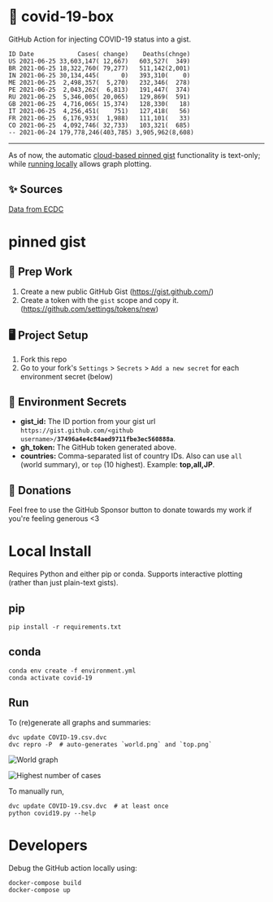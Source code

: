 # 🏥 covid-19-box

GitHub Action for injecting COVID-19 status into a gist.

```
ID Date            Cases( change)    Deaths(chnge)
US 2021-06-25 33,603,147( 12,667)   603,527(  349)
BR 2021-06-25 18,322,760( 79,277)   511,142(2,001)
IN 2021-06-25 30,134,445(      0)   393,310(    0)
ME 2021-06-25  2,498,357(  5,270)   232,346(  278)
PE 2021-06-25  2,043,262(  6,813)   191,447(  374)
RU 2021-06-25  5,346,005( 20,065)   129,869(  591)
GB 2021-06-25  4,716,065( 15,374)   128,330(   18)
IT 2021-06-25  4,256,451(    751)   127,418(   56)
FR 2021-06-25  6,176,933(  1,988)   111,101(   33)
CO 2021-06-25  4,092,746( 32,733)   103,321(  685)
-- 2021-06-24 179,778,246(403,785) 3,905,962(8,608)
```

---

As of now, the automatic [cloud-based pinned gist](#pinned-gist) functionality is text-only;
while [running locally](#local-install) allows graph plotting.

## ✨ Sources

[Data from ECDC](https://www.ecdc.europa.eu/en/publications-data/download-todays-data-geographic-distribution-covid-19-cases-worldwide)

# pinned gist

## 🎒 Prep Work
1. Create a new public GitHub Gist (https://gist.github.com/)
1. Create a token with the `gist` scope and copy it. (https://github.com/settings/tokens/new)

## 🖥 Project Setup
1. Fork this repo
1. Go to your fork's `Settings` > `Secrets` > `Add a new secret` for each environment secret (below)

## 🤫 Environment Secrets
- **gist_id:** The ID portion from your gist url `https://gist.github.com/<github username>/`**`37496a4e4c84aed9711fbe3ec560888a`**.
- **gh_token:** The GitHub token generated above.
- **countries:** Comma-separated list of country IDs. Also can use `all` (world summary), or `top` (10 highest). Example: **top,all,JP**.

## 💸 Donations

Feel free to use the GitHub Sponsor button to donate towards my work if you're feeling generous <3

# Local Install

Requires Python and either pip or conda. Supports interactive plotting (rather than just plain-text gists).

## pip

```
pip install -r requirements.txt
```

## conda

```
conda env create -f environment.yml
conda activate covid-19
```

## Run

To (re)generate all graphs and summaries:

```
dvc update COVID-19.csv.dvc
dvc repro -P  # auto-generates `world.png` and `top.png`
```

![World graph](world.png)

![Highest number of cases](top.png)

To manually run,

```
dvc update COVID-19.csv.dvc  # at least once
python covid19.py --help
```

# Developers

Debug the GitHub action locally using:

```
docker-compose build
docker-compose up
```
